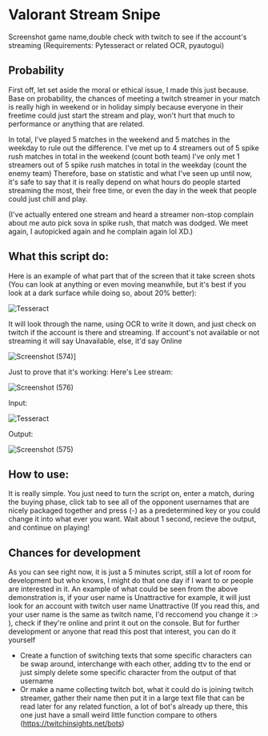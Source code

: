 # Valorant Stream Snipe
  Screenshot game name,double check with twitch to see if the account's streaming (Requirements: Pytesseract or related OCR, pyautogui)

## Probability 
  First off, let set aside the moral or ethical issue, I made this just because. Base on probability, the chances of meeting a twitch streamer in your match is really high in weekend or in holiday simply because everyone in their freetime could just start the stream and play, won't hurt that much to performance or anything that are related.
  
  In total, I've played 5 matches in the weekend and 5 matches in the weekday to rule out the difference. 
      I've met up to 4 streamers out of 5 spike rush matches in total in the weekend (count both team)
      I've only met 1 streamers out of 5 spike rush matches in total in the weekday (count the enemy team)
  Therefore, base on statistic and  what I've seen up until now, it's safe to say that it is really depend on what hours do people started streaming the most, their free time, or even the day in the week that people could just chill and play.
  
  (I've actually entered one stream and heard a streamer non-stop complain about me auto pick sova in spike rush, that match was dodged. We meet again, I autopicked again and he complain again lol XD.)
  
  ## What this script do:
  Here is an example of what part that of the screen that it take screen shots (You can look at anything or even moving meanwhile, but it's best if you look at a dark surface while doing so, about 20% better):
  
![Tesseract](https://user-images.githubusercontent.com/76143641/191545830-dcbdcd89-d731-433b-b82a-52d232c7d35c.png)

It will look through the name, using OCR to write it down, and just check on twitch if the account is there and streaming. If account's not available or not streaming it will say Unavailable, else, it'd say Online

![Screenshot (574)](https://user-images.githubusercontent.com/76143641/191546903-22b04a3e-7ce2-4da4-a668-7601199d50d4.png)]

Just to prove that it's working:
Here's Lee stream:

![Screenshot (576)](https://user-images.githubusercontent.com/76143641/191553340-3c1ce992-ce74-4ee1-9855-eb84706086f5.png)

Input:

![Tesseract](https://user-images.githubusercontent.com/76143641/191553582-356bf356-e4d8-472b-ba5e-ce56e39397b9.png)

Output:

![Screenshot (575)](https://user-images.githubusercontent.com/76143641/191553675-d5c47f99-a896-45f1-ae79-464d0e64232e.png)

  ## How to use:
  It is really simple. You just need to turn the script on, enter a match, during the buying phase, click tab to see all of the opponent usernames that are nicely packaged together and press (-) as a predetermined key or you could change it into what ever you want. Wait about 1 second, recieve the output, and continue on playing!

  ## Chances for development
  
  As you can see right now, it is just a 5 minutes script, still a lot of room for development but who knows, I might do that one day if I want to or people are interested in it.
  An example of what could be seen from the above demonstration is, if your user name is Unattractive for example, it will just look for an account with twitch user name Unattractive (If you read this, and your user name is the same as twitch name, I'd reccomend you change it :> ), check if they're online and print it out on the console. But for further development or anyone that read this post that interest, you can do it yourself
  
   - Create a function of switching texts that some specific characters can be swap around, interchange with each other, adding ttv to the end or just simply delete some specific character from the output of that username
   - Or make a name collecting twitch bot, what it could do is joining twitch streamer, gather their name then put it in a large text file that can be read later for any related function, a lot of bot's already up there, this one just have a small weird little function compare to others (https://twitchinsights.net/bots)
